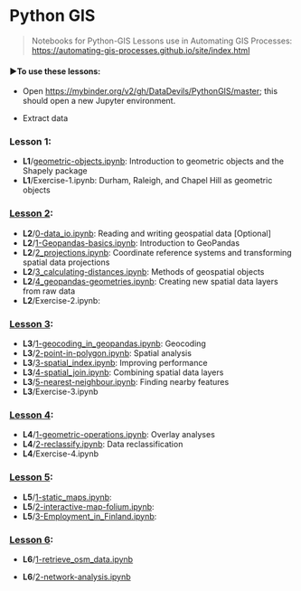 # Python GIS
> Notebooks for Python-GIS Lessons use in Automating GIS Processes: 
> https://automating-gis-processes.github.io/site/index.html

#### ►To use these lessons:

* Open https://mybinder.org/v2/gh/DataDevils/PythonGIS/master; this should open a new Jupyter environment. 

* Extract data

  

### Lesson 1:

* **L1**/[geometric-objects.ipynb](https://automating-gis-processes.github.io/site/notebooks/L1/geometric-objects.html): Introduction to geometric objects and the Shapely package
* **L1**/Exercise-1.ipynb: Durham, Raleigh, and Chapel Hill as geometric objects

### [Lesson 2](https://automating-gis-processes.github.io/site/lessons/L2/overview.html):

* **L2**/[0-data_io.ipynb](https://automating-gis-processes.github.io/site/notebooks/L2/data_io.html): Reading and writing geospatial data [Optional]
* **L2**/[1-Geopandas-basics.ipynb](https://automating-gis-processes.github.io/site/notebooks/L2/geopandas-basics.html#Introduction-to-Geopandas): Introduction to GeoPandas
* **L2**/[2_projections.ipynb](https://automating-gis-processes.github.io/site/notebooks/L2/projections.html): Coordinate reference systems and transforming spatial data projections
* **L2**/[3_calculating-distances.ipynb](https://automating-gis-processes.github.io/site/notebooks/L2/calculating-distances.html): Methods of geospatial objects
* **L2**/[4_geopandas-geometries.ipynb](https://automating-gis-processes.github.io/site/notebooks/L2/geopandas-geometries.html): Creating new spatial data layers from raw data
* **L2**/Exercise-2.ipynb: 

### [Lesson 3](https://automating-gis-processes.github.io/site/lessons/L3/overview.html):

* **L3**/[1-geocoding_in_geopandas.ipynb](https://automating-gis-processes.github.io/site/notebooks/L3/geocoding_in_geopandas.html#Geocoding-in-Geopandas): Geocoding
* **L3**/[2-point-in-polygon.ipynb](https://automating-gis-processes.github.io/site/notebooks/L3/point-in-polygon.html): Spatial analysis
* **L3**/[3-spatial_index.ipynb](https://automating-gis-processes.github.io/site/notebooks/L3/spatial_index.html): Improving performance
* **L3**/[4-spatial_join.ipynb](https://automating-gis-processes.github.io/site/notebooks/L3/spatial-join.html): Combining spatial data layers
* **L3**/[5-nearest-neighbour.ipynb](https://automating-gis-processes.github.io/site/notebooks/L3/nearest-neighbour.html): Finding nearby features 
* **L3**/Exercise-3.ipynb

### [Lesson 4](https://automating-gis-processes.github.io/site/lessons/L4/overview.html):

* **L4**/[1-geometric-operations.ipynb](https://automating-gis-processes.github.io/site/notebooks/L4/geometric-operations.html#Geometric-operations): Overlay analyses
* **L4**/[2-reclassify.ipynb](https://automating-gis-processes.github.io/site/notebooks/L4/reclassify.html#Data-reclassification): Data reclassification
* **L4**/Exercise-4.ipynb

### [Lesson 5](https://automating-gis-processes.github.io/site/lessons/L5/overview.html):

* **L5**/[1-static_maps.ipynb](https://automating-gis-processes.github.io/site/notebooks/L5/static_maps.html): 
* **L5**/[2-interactive-map-folium.ipynb](https://automating-gis-processes.github.io/site/notebooks/L5/interactive-map-folium.html): 
* **L5**/[3-Employment_in_Finland.ipynb](https://automating-gis-processes.github.io/site/notebooks/L5/Employment_in_Finland.html): 

### [Lesson 6](https://automating-gis-processes.github.io/site/lessons/L6/overview.html):

* **L6**/[1-retrieve_osm_data.ipynb](https://automating-gis-processes.github.io/site/notebooks/L6/retrieve_osm_data.html)

* **L6**/[2-network-analysis.ipynb](https://automating-gis-processes.github.io/site/notebooks/L6/network-analysis.html)

  